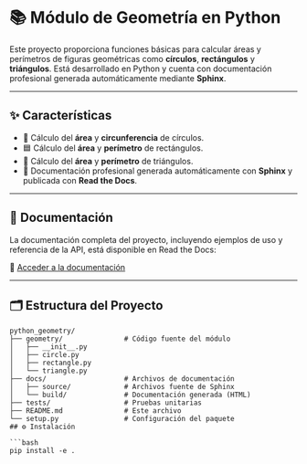 # 📚 Módulo de Geometría en Python

Este proyecto proporciona funciones básicas para calcular áreas y perímetros de figuras geométricas como **círculos**, **rectángulos** y **triángulos**. Está desarrollado en Python y cuenta con documentación profesional generada automáticamente mediante **Sphinx**.

---

## ✨ Características

- 📐 Cálculo del **área** y **circunferencia** de círculos.
- 🟦 Cálculo del **área** y **perímetro** de rectángulos.
- 🔺 Cálculo del **área** y **perímetro** de triángulos.
- 📝 Documentación profesional generada automáticamente con **Sphinx** y publicada con **Read the Docs**.

---

## 📖 Documentación

La documentación completa del proyecto, incluyendo ejemplos de uso y referencia de la API, está disponible en Read the Docs:

🔗 [Acceder a la documentación](https://python-geometry-doc.readthedocs.io/) <!-- Reemplazá este enlace si usás Read the Docs -->

---


## 🗂️ Estructura del Proyecto

```plaintext
python_geometry/
├── geometry/               # Código fuente del módulo
│   ├── __init__.py
│   ├── circle.py
│   ├── rectangle.py
│   └── triangle.py
├── docs/                   # Archivos de documentación
│   ├── source/             # Archivos fuente de Sphinx
│   └── build/              # Documentación generada (HTML)
├── tests/                  # Pruebas unitarias
├── README.md               # Este archivo
└── setup.py                # Configuración del paquete
## ⚙️ Instalación

```bash
pip install -e .